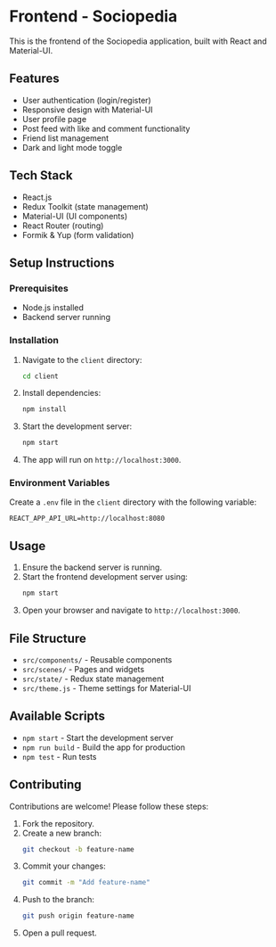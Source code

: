 # Frontend - Sociopedia

This is the frontend of the Sociopedia application, built with React and Material-UI.

## Features
- User authentication (login/register)
- Responsive design with Material-UI
- User profile page
- Post feed with like and comment functionality
- Friend list management
- Dark and light mode toggle

## Tech Stack
- React.js
- Redux Toolkit (state management)
- Material-UI (UI components)
- React Router (routing)
- Formik & Yup (form validation)

## Setup Instructions

### Prerequisites
- Node.js installed
- Backend server running

### Installation
1. Navigate to the `client` directory:
   ```bash
   cd client
   ```
2. Install dependencies:
   ```bash
   npm install
   ```
3. Start the development server:
   ```bash
   npm start
   ```
4. The app will run on `http://localhost:3000`.

### Environment Variables
Create a `.env` file in the `client` directory with the following variable:
```
REACT_APP_API_URL=http://localhost:8080
```

## Usage
1. Ensure the backend server is running.
2. Start the frontend development server using:
   ```bash
   npm start
   ```
3. Open your browser and navigate to `http://localhost:3000`.

## File Structure
- `src/components/` - Reusable components
- `src/scenes/` - Pages and widgets
- `src/state/` - Redux state management
- `src/theme.js` - Theme settings for Material-UI

## Available Scripts
- `npm start` - Start the development server
- `npm run build` - Build the app for production
- `npm test` - Run tests

## Contributing
Contributions are welcome! Please follow these steps:
1. Fork the repository.
2. Create a new branch:
   ```bash
   git checkout -b feature-name
   ```
3. Commit your changes:
   ```bash
   git commit -m "Add feature-name"
   ```
4. Push to the branch:
   ```bash
   git push origin feature-name
   ```
5. Open a pull request.